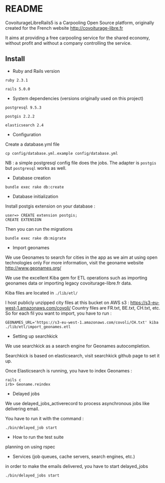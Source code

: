 # README

CovoiturageLibreRails5 is a Carpooling Open Source platform, originally created for the French website http://covoiturage-libre.fr

It aims at providing a free carpooling service for the shared economy, without profit and without a company controlling the service.

## Install

* Ruby and Rails version

`ruby 2.3.1`

`rails 5.0.0`

* System dependencies (versions originally used on this project)

`postgresql 9.5.3`

`postgis 2.2.2`

`elasticsearch 2.4`

* Configuration

Create a database.yml file

`cp config/database.yml.example config/database.yml`

NB : a simple postgresql config file does the jobs. The adapter is `postgis` but `postgresql` works as well.


* Database creation

`bundle exec rake db:create`

* Database initialization

Install postgis extension on your database :

```
user=> CREATE extension postgis;
CREATE EXTENSION
```
Then you can run the migrations

`bundle exec rake db:migrate`

* Import geonames

We use Geonames to search for cities in the app as we aim at using open technologies only
For more information, visit the geoname website http://www.geonames.org/

We use the excellent Kiba gem for ETL operations such as importing geonames data or importing
legacy covoiturage-libre.fr data.

Kiba files are located in `./lib/etl/`

I host publicly unzipped city files at this bucket on AWS s3 : https://s3-eu-west-1.amazonaws.com/covoli/
Country files are FR.txt, BE.txt, CH.txt, etc.
So for each fil you want to import, you have to run :

`GEONAMES_URL='https://s3-eu-west-1.amazonaws.com/covoli/CH.txt' kiba ./lib/etl/import_geonames.etl`

* Setting up searchkick

We use searchkick as a search engine for Geonames autocompletion.

Searchkick is based on elasticsearch, visit searchkick github page to set it up.

Once Elasticsearch is running, you have to index Geonames :

```
rails c
irb> Geoname.reindex
```

* Delayed jobs

We use delayed_jobs_activerecord to process asynchronous jobs like delivering email.

You have to run it with the command :

`./bin/delayed_job start`

* How to run the test suite

planning on using rspec

* Services (job queues, cache servers, search engines, etc.)

in order to make the emails delivered, you have to start delayed_jobs

`./bin/delayed_jobs start`
